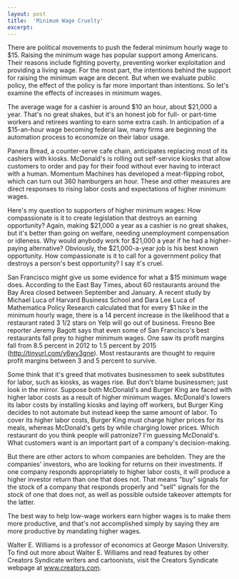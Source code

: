 ```yaml
---
layout: post
title:  'Minimum Wage Cruelty'
excerpt:
---
```




There are political movements to push the federal minimum hourly wage to $15. Raising the minimum wage has popular support among Americans. Their reasons include fighting poverty, preventing worker exploitation and providing a living wage. For the most part, the intentions behind the support for raising the minimum wage are decent. But when we evaluate public policy, the effect of the policy is far more important than intentions. So let's examine the effects of increases in minimum wages.

The average wage for a cashier is around $10 an hour, about $21,000 a year. That's no great shakes, but it's an honest job for full- or part-time workers and retirees wanting to earn some extra cash. In anticipation of a $15-an-hour wage becoming federal law, many firms are beginning the automation process to economize on their labor usage.

Panera Bread, a counter-serve cafe chain, anticipates replacing most of its cashiers with kiosks. McDonald's is rolling out self-service kiosks that allow customers to order and pay for their food without ever having to interact with a human. Momentum Machines has developed a meat-flipping robot, which can turn out 360 hamburgers an hour. These and other measures are direct responses to rising labor costs and expectations of higher minimum wages.

Here's my question to supporters of higher minimum wages: How compassionate is it to create legislation that destroys an earning opportunity? Again, making $21,000 a year as a cashier is no great shakes, but it's better than going on welfare, needing unemployment compensation or idleness. Why would anybody work for $21,000 a year if he had a higher-paying alternative? Obviously, the $21,000-a-year job is his best known opportunity. How compassionate is it to call for a government policy that destroys a person's best opportunity? I say it's cruel.

San Francisco might give us some evidence for what a $15 minimum wage does. According to the East Bay Times, about 60 restaurants around the Bay Area closed between September and January. A recent study by Michael Luca of Harvard Business School and Dara Lee Luca of Mathematica Policy Research calculated that for every $1 hike in the minimum hourly wage, there is a 14 percent increase in the likelihood that a restaurant rated 3 1/2 stars on Yelp will go out of business. Fresno Bee reporter Jeremy Bagott says that even some of San Francisco's best restaurants fall prey to higher minimum wages. One saw its profit margins fall from 8.5 percent in 2012 to 1.5 percent by 2015 (http://tinyurl.com/y6wy3gne). Most restaurants are thought to require profit margins between 3 and 5 percent to survive.



Some think that it's greed that motivates businessmen to seek substitutes for labor, such as kiosks, as wages rise. But don't blame businessmen; just look in the mirror. Suppose both McDonald's and Burger King are faced with higher labor costs as a result of higher minimum wages. McDonald's lowers its labor costs by installing kiosks and laying off workers, but Burger King decides to not automate but instead keep the same amount of labor. To cover its higher labor costs, Burger King must charge higher prices for its meals, whereas McDonald's gets by while charging lower prices. Which restaurant do you think people will patronize? I'm guessing McDonald's. What customers want is an important part of a company's decision-making.

But there are other actors to whom companies are beholden. They are the companies' investors, who are looking for returns on their investments. If one company responds appropriately to higher labor costs, it will produce a higher investor return than one that does not. That means "buy" signals for the stock of a company that responds properly and "sell" signals for the stock of one that does not, as well as possible outside takeover attempts for the latter.

The best way to help low-wage workers earn higher wages is to make them more productive, and that's not accomplished simply by saying they are more productive by mandating higher wages.

Walter E. Williams is a professor of economics at George Mason University. To find out more about Walter E. Williams and read features by other Creators Syndicate writers and cartoonists, visit the Creators Syndicate webpage at www.creators.com.
